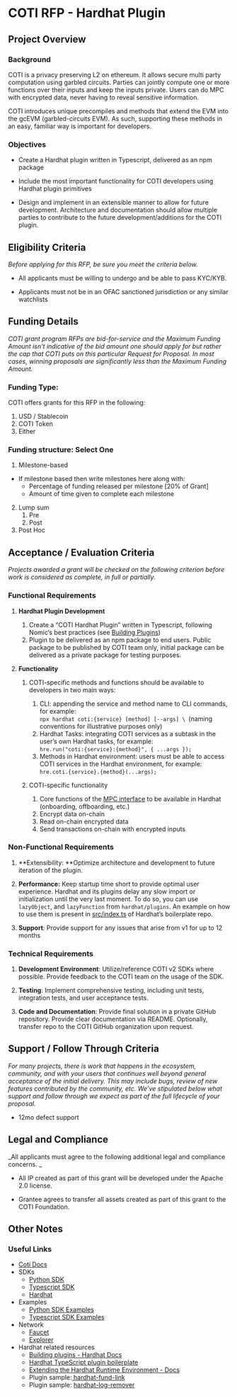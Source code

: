 # COTI RFP - Hardhat Plugin


## Project Overview


### Background

COTI is a privacy preserving L2 on ethereum. It allows secure multi party computation using garbled circuits. Parties can jointly compute one or more functions over their inputs and keep the inputs private. Users can do MPC with encrypted data, never having to reveal sensitive information.

COTI introduces unique precompiles and methods that extend the EVM into the gcEVM (garbled-circuits EVM). As such, supporting these methods in an easy, familiar way is important for developers.


### Objectives

* Create a Hardhat plugin written in Typescript, delivered as an npm package

* Include the most important functionality for COTI developers using Hardhat plugin primitives

* Design and implement in an extensible manner to allow for future development. Architecture and documentation should allow multiple parties to contribute to the future development/additions for the COTI plugin.


## Eligibility Criteria

_Before applying for this RFP, be sure you meet the criteria below._

* All applicants must be willing to undergo and be able to pass KYC/KYB. 

* Applicants must not be in an OFAC sanctioned jurisdiction or any similar watchlists


## Funding Details

_COTI grant program RFPs are bid-for-service and the Maximum Funding Amount isn’t indicative of the bid amount one should apply for but rather the cap that COTI puts on this particular Request for Proposal. In most cases, winning proposals are significantly less than the Maximum Funding Amount._


### Funding Type:

COTI offers grants for this RFP in the following: 



1. USD / Stablecoin
2. COTI Token
3. Either


### Funding structure: Select One



1. Milestone-based
* If milestone based then write milestones here along with:
    * Percentage of funding released per milestone [20% of Grant]
    * Amount of time given to complete each milestone
2. Lump sum
    1. Pre
    2. Post
3. Post Hoc


## Acceptance / Evaluation Criteria

_Projects awarded a grant will be checked on the following criterion before work is considered as complete, in full or partially._


### Functional Requirements

1. **Hardhat Plugin Development**
    1. Create a “COTI Hardhat Plugin” written in Typescript, following Nomic’s best practices (see [Building Plugins](https://hardhat.org/hardhat-runner/docs/advanced/building-plugins))
    2. Plugin to be delivered as an npm package to end users. Public package to be published by COTI team only, initial package can be delivered as a private package for testing purposes.

2. **Functionality**  
    1. COTI-specific methods and functions should be available to developers in two main ways:
        1. CLI: appending the service and method name to CLI commands, for example: \
`npx hardhat coti:{service} [method] [--args] \
`(naming conventions for illustrative purposes only)
        2. Hardhat Tasks: integrating COTI services as a subtask in the user’s own Hardhat tasks, for example: \
`hre.run("coti:{service}:{method}", { ...args });`
        3. Methods in Hardhat environment: users must be able to access COTI services in the Hardhat environment, for example: \
`hre.coti.{service}.{method}(...args);`

    2. COTI-specific functionality
        1. Core functions of the [MPC interface](https://github.com/coti-io/confidentiality-contracts/blob/main/contracts/lib/lib_readme.md#functions-1) to be available in Hardhat (onboarding, offboarding, etc.)
        2. Encrypt data on-chain
        3. Read on-chain encrypted data
        4. Send transactions on-chain with encrypted inputs


### Non-Functional Requirements

1. **Extensibility: **Optimize architecture and development to future iteration of the plugin.

2. **Performance:** Keep startup time short to provide optimal user experience. Hardhat and its plugins delay any slow import or initialization until the very last moment. To do so, you can use `lazyObject`, and `lazyFunction` from `hardhat/plugins`. An example on how to use them is present in [src/index.ts](https://github.com/NomicFoundation/hardhat-ts-plugin-boilerplate/blob/master/src/index.ts) of Hardhat’s boilerplate repo.

3. **Support**: Provide support for any issues that arise from v1 for up to 12 months


### Technical Requirements

1. **Development Environment**: Utilize/reference COTI v2 SDKs where possible. Provide feedback to the COTI team on the usage of the SDK.

2. **Testing**: Implement comprehensive testing, including unit tests, integration tests, and user acceptance tests.

3. **Code and Documentation**: Provide final solution in a private GitHub repository. Provide clear documentation via README. Optionally, transfer repo to the COTI GitHub organization upon request.

## Support / Follow Through Criteria

_For many projects, there is work that happens in the ecosystem, community, and with your users that continues well beyond general acceptance of the initial delivery. This may include bugs, review of new features contributed by the community, etc. We’ve stipulated below what support and follow through we expect as part of the full lifecycle of your proposal._

* 12mo defect support


## Legal and Compliance

_All applicants must agree to the following additional legal and compliance concerns. _

* All IP created as part of this grant will be developed under the Apache 2.0 license.

* Grantee agrees to transfer all assets created as part of this grant to the COTI Foundation.


## Other Notes


### Useful Links


* [Coti Docs](https://docs.coti.io)
* SDKs
    * [Python SDK](https://github.com/coti-io/coti-sdk-python)
    * [Typescript SDK](https://github.com/coti-io/coti-sdk-typescript)
    * [Hardhat](https://github.com/coti-io/confidentiality-contracts?tab=readme-ov-file#hardhat-confidential-contracts)
* Examples
    * [Python SDK Examples](https://github.com/coti-io/coti-sdk-python-examples)
    * [Typescript SDK Examples](https://github.com/coti-io/confidentiality-contracts?tab=readme-ov-file#hardhat-confidential-contracts:~:text=Typescript%20SDK%20Examples)
* Network
    * [Faucet](https://faucet.coti.io/)
    * [Explorer](https://explorer-devnet.coti.io/overview)
* Hardhat related resources
    * [Building plugins - Hardhat Docs](https://hardhat.org/hardhat-runner/docs/advanced/building-plugins)
    * [Hardhat TypeScript plugin boilerplate](https://github.com/NomicFoundation/hardhat-ts-plugin-boilerplate/)
    * [Extending the Hardhat Runtime Environment - Docs](https://hardhat.org/hardhat-runner/docs/advanced/hardhat-runtime-environment#extending-the-hre)
    * Plugin sample:[ hardhat-fund-link](https://github.com/appliedblockchain/chainlink-consumer/tree/master/plugins/fund-link) 
    * Plugin sample: [hardhat-log-remover](https://github.com/ItsNickBarry/hardhat-log-remover)